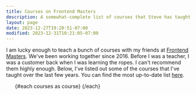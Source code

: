 ```yaml
---
title: Courses on Frontend Masters
description: A somewhat-complete list of courses that Steve has taught with Frontend Masters.
layout: page
date: 2023-12-27T19:28:51-07:00
modified: 2023-12-31T10:21:05-07:00
---
```


<script>
	import courses from '$lib/courses';
	import Card from '$lib/components/card.svelte';
</script>

I am lucky enough to teach a bunch of courses with my friends at [Frontend Masters](https://frontendmasters.com). We've been working together since 2016. Before I was a teacher, I was a customer back when I was learning the ropes. I can't recommend them highly enough. Below, I've listed out some of the courses that I've taught over the last few years. You can find the most up-to-date list [here](https://frontendmasters.com/teachers/steve-kinney/).

<ul class="grid gap-10 sm:grid-cols-2 lg:grid-cols-3 not-prose">
	{#each courses as course}
		<Card title={course.title} description={course.description} url={course.href} as="li" />
	{/each}
</ul>
